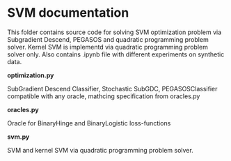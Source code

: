 # SVM documentation

This folder contains source code for solving SVM optimization problem via Subgradient Descend, PEGASOS and quadratic programming problem solver. Kernel SVM is implementd via quadratic programming problem solver only. Also contains .ipynb file with different experiments on synthetic data.

__optimization.py__

SubGradient Descend Classifier, Stochastic SubGDC, PEGASOSClassifier compatible with any oracle, mathcing specification from oracles.py

__oracles.py__

Oracle for BinaryHinge and BinaryLogistic loss-functions

__svm.py__

SVM and kernel SVM via quadratic programming problem solver.
